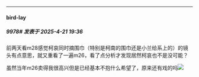 ﻿
*****

####  bird-lay  
##### 9978#       发表于 2025-4-21 19:36

前两天看m28感觉柯哀同时摘围巾（特别是柯南的围巾还是小兰给系上的）的镜头有点意思，就又重看了一遍m26，看了点分析才发现居然柯哀也不是没可能？

虽然当年m26卖得我很高兴但是已经基本不抱什么希望了，原来还有戏的吗<img src="https://static.stage1st.com/image/smiley/face2017/112.png" referrerpolicy="no-referrer">

